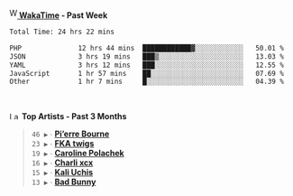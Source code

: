 <img src="https://github.com/dxnter/dxnter/assets/17434202/67b21fa4-d36d-46f9-9dec-f23d976b00ef" alt="WakaTime Logo" width="14" height="18"/><a href="https://wakatime.com/@dxnter" target="_blank"><strong> WakaTime</strong></a><strong> - Past Week</strong>

<!--START_SECTION:waka-->

```txt
Total Time: 24 hrs 22 mins

PHP              12 hrs 44 mins  ████████████▓░░░░░░░░░░░░   50.01 %
JSON             3 hrs 19 mins   ███▒░░░░░░░░░░░░░░░░░░░░░   13.03 %
YAML             3 hrs 12 mins   ███░░░░░░░░░░░░░░░░░░░░░░   12.55 %
JavaScript       1 hr 57 mins    ██░░░░░░░░░░░░░░░░░░░░░░░   07.69 %
Other            1 hr 7 mins     █░░░░░░░░░░░░░░░░░░░░░░░░   04.39 %
```

<!--END_SECTION:waka-->

<br/>

<!--START_LASTFM_ARTISTS:{"period": "3month", "rows": 6}-->
<a href="https://last.fm" target="_blank"><img src="https://user-images.githubusercontent.com/17434202/215290617-e793598d-d7c9-428f-9975-156db1ba89cc.svg" alt="Last.fm Logo" width="18" height="13"/></a> **Top Artists - Past 3 Months**

> `46 ▶️` ∙ **[Pi’erre Bourne](https://www.last.fm/music/Pi%E2%80%99erre+Bourne)**<br/>
> `23 ▶️` ∙ **[FKA twigs](https://www.last.fm/music/FKA+twigs)**<br/>
> `19 ▶️` ∙ **[Caroline Polachek](https://www.last.fm/music/Caroline+Polachek)**<br/>
> `16 ▶️` ∙ **[Charli xcx](https://www.last.fm/music/Charli+xcx)**<br/>
> `15 ▶️` ∙ **[Kali Uchis](https://www.last.fm/music/Kali+Uchis)**<br/>
> `13 ▶️` ∙ **[Bad Bunny](https://www.last.fm/music/Bad+Bunny)**<br/>
<!--END_LASTFM_ARTISTS-->
